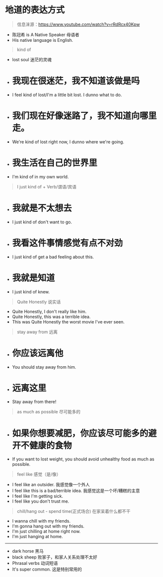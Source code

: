 # 地道的表达方式

> 信息涞源：https://www.youtube.com/watch?v=rRdRcx40Kpw

* 陈冠希 is A Native Speaker 母语者
* His native language is English.

> kind of 

* lost soul  迷茫的灵魂
* # 我现在很迷茫，我不知道该做是吗
* I feel kind of lost/I'm a little bit lost. I dunno what to do. 
* # 我们现在好像迷路了，我不知道向哪里走。
* We're kind of lost right now, I dunno where we're going.  
* # 我生活在自己的世界里
* I'm kind of in my own world. 

> I just kind of + Verb/谓语/宾语

* # 我就是不太想去
* I just kind of don't want to go. 
* # 我看这件事情感觉有点不对劲
* I just kind of get a bad feeling about this.
* # 我就是知道
* I just kind of knew.


> Quite Honestly 说实话

* Quite Honestly, I don't really like him.
* Quite Honestly, this was a terrible idea.
* This was Quite Honestly the worst movie I've ever seen.

> stay away from 远离

* # 你应该远离他
* You should stay away from him. 
* # 远离这里
* Stay away from there!

> as much as possible 尽可能多的

* # 如果你想要减肥，你应该尽可能多的避开不健康的食物
* If you want to lost weight, you should avoid unhealthy food as much as possible.



> feel like 感觉（是/像）

* I feel like an outsider. 我感觉像一个外人
* I feel like this is a bad/terrible idea. 我感觉这是一个坏/糟糕的主意
* I feel like I'm getting sick.
* I feel like you don't trust me.


> chill/hang out - spend time(正式场合) 在家呆着什么都不干

* I wanna chill with my friends.
* I'm gonna hang out with my friends.
* I'm just chilling at home right now.
* I'm just hanging at home.



---

* dark horse 黑马
* black sheep 败家子，和家人关系处理不太好
* Phrasal verbs 动词短语
* It's super common. 这是特别常用的
